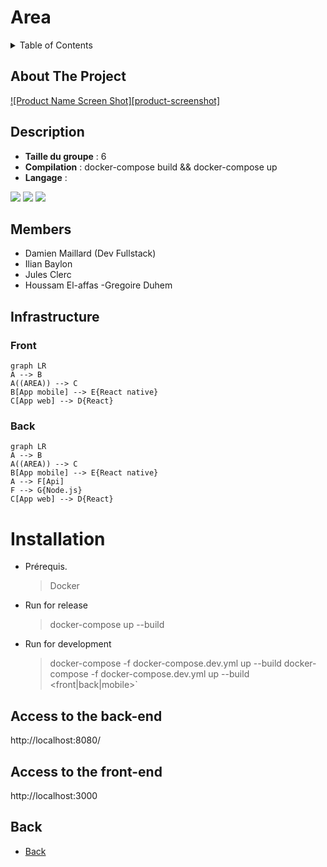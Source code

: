 # Area

<!-- TABLE OF CONTENTS -->
<details>
  <summary>Table of Contents</summary>
  <ol>
    <li>
      <a href="#about-the-project">About The Project</a>
    </li>
    <li>
      <a href="#about-the-project">Description</a>
    </li>
    <li><a href="#members">Members</a></li>
    <li>
      <a href="#infrastructure">Infrastructure</a>
      <ul>
        <li><a href="#front">Front</a></li>
        <li><a href="#back">Back</a></li>
      </ul>
    </li>
    <li>
      <a href="#installation">Installation</a>
      <ul>
        <li><a href="#prerequis">Prerequis</a></li>
        <li><a href="#release">Run for release</a></li>
        <li><a href="#dev">Run for development</a></li>
      </ul>
    </li>
  </ol>
</details>

## About The Project

[![Product Name Screen Shot][product-screenshot]](https://example.com)

## Description

- **Taille du groupe** : 6
- **Compilation** : docker-compose build && docker-compose up
- **Langage** :
<p>
  <img src="https://img.shields.io/badge/React-20232A?style=for-the-badge&logo=react&logoColor=61DAFB"/>
  <img src="https://img.shields.io/badge/React_Native-20232A?style=for-the-badge&logo=react&logoColor=61DAFB"/>
  <img src="https://img.shields.io/badge/Node.js-43853D?style=for-the-badge&logo=node.js&logoColor=white"/>
</p>

## Members

- Damien Maillard (Dev Fullstack)
- Ilian Baylon
- Jules Clerc
- Houssam El-affas 
-Gregoire Duhem

## Infrastructure

### Front
```mermaid
graph LR
A --> B
A((AREA)) --> C
B[App mobile] --> E{React native}
C[App web] --> D{React}
```

### Back
```mermaid
graph LR
A --> B
A((AREA)) --> C
B[App mobile] --> E{React native}
A --> F[Api]
F --> G{Node.js}
C[App web] --> D{React}
```

# Installation
- Prérequis.
  > Docker

- Run for release
  > docker-compose up --build
- Run for development
  > docker-compose -f docker-compose.dev.yml up --build
  > docker-compose -f docker-compose.dev.yml up --build <front|back|mobile>`

## Access to the back-end

http://localhost:8080/<route>

## Access to the front-end

http://localhost:3000

## Back

- [Back](back/README.md)
